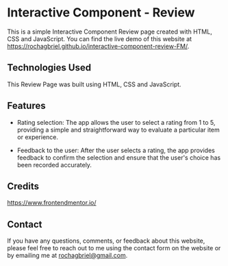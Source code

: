 # Interactive Component - Review

This is a simple Interactive Component Review page created with HTML, CSS and JavaScript.
You can find the live demo of this website at https://rochagbriel.github.io/interactive-component-review-FM/.

## Technologies Used

This Review Page was built using HTML, CSS and JavaScript.

## Features

- Rating selection: The app allows the user to select a rating from 1 to 5, providing a simple and straightforward way to evaluate a particular item or experience.

- Feedback to the user: After the user selects a rating, the app provides feedback to confirm the selection and ensure that the user's choice has been recorded accurately. 

## Credits

https://www.frontendmentor.io/

## Contact

If you have any questions, comments, or feedback about this website, please feel free to reach out to me using the contact form on the website or by emailing me at rochagbriel@gmail.com.
